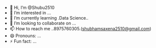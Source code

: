 - 👋 Hi, I’m @Shubu2510
- 👀 I’m interested in ...
- 🌱 I’m currently learning .Data Science..
- 💞️ I’m looking to collaborate on ...
- 📫 How to reach me ..8975760305.(shubhamsaxena2510@gmail.com)
- 😄 Pronouns: ...
- ⚡ Fun fact: ...

<!---
Shubu2510/Shubu2510 is a ✨ special ✨ repository because its `README.md` (this file) appears on your GitHub profile.
You can click the Preview link to take a look at your changes.
--->

